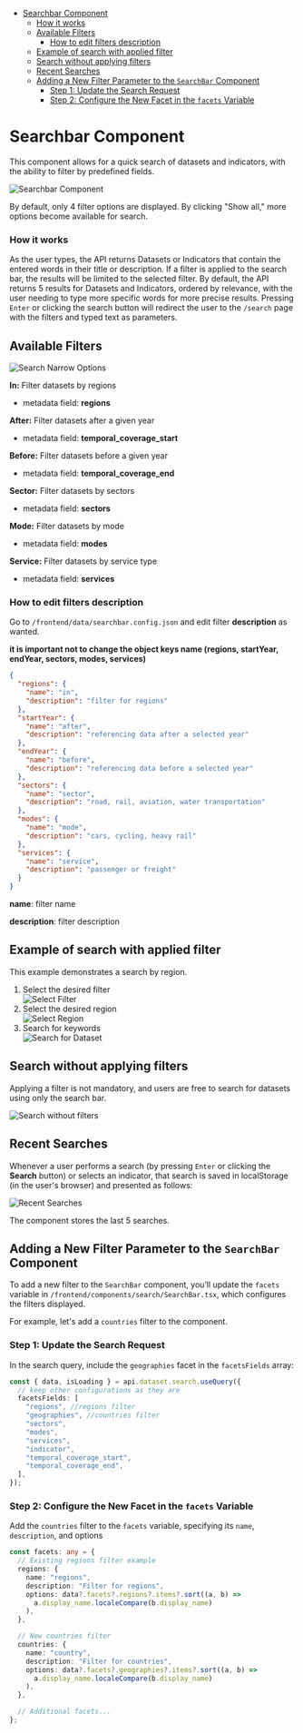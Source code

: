<!-- START doctoc generated TOC please keep comment here to allow auto update -->
<!-- DON'T EDIT THIS SECTION, INSTEAD RE-RUN doctoc TO UPDATE -->

- [Searchbar Component](#searchbar-component)
    - [How it works](#how-it-works)
  - [Available Filters](#available-filters)
    - [How to edit filters description](#how-to-edit-filters-description)
  - [Example of search with applied filter](#example-of-search-with-applied-filter)
  - [Search without applying filters](#search-without-applying-filters)
  - [Recent Searches](#recent-searches)
  - [Adding a New Filter Parameter to the `SearchBar` Component](#adding-a-new-filter-parameter-to-the-searchbar-component)
    - [Step 1: Update the Search Request](#step-1-update-the-search-request)
    - [Step 2: Configure the New Facet in the `facets` Variable](#step-2-configure-the-new-facet-in-the-facets-variable)

<!-- END doctoc generated TOC please keep comment here to allow auto update -->

# Searchbar Component

This component allows for a quick search of datasets and indicators, with the ability to filter by predefined fields.

![Searchbar Component](searchbar-component.png)

By default, only 4 filter options are displayed. By clicking "Show all," more options become available for search.

### How it works

As the user types, the API returns Datasets or Indicators that contain the entered words in their title or description.
If a filter is applied to the search bar, the results will be limited to the selected filter.
By default, the API returns 5 results for Datasets and Indicators, ordered by relevance, with the user needing to type more specific words for more precise results.
Pressing `Enter` or clicking the search button will redirect the user to the `/search` page with the filters and typed text as parameters.

## Available Filters

![Search Narrow Options](search-narrow-options.png)

**In:** Filter datasets by regions

- metadata field: **regions**

**After:** Filter datasets after a given year

- metadata field: **temporal_coverage_start**

**Before:** Filter datasets before a given year

- metadata field: **temporal_coverage_end**

**Sector:** Filter datasets by sectors

- metadata field: **sectors**

**Mode:** Filter datasets by mode

- metadata field: **modes**

**Service:** Filter datasets by service type

- metadata field: **services**

### How to edit filters description

Go to `/frontend/data/searchbar.config.json` and edit filter **description** as wanted.

**it is important not to change the object keys name (regions, startYear, endYear, sectors, modes, services)**

```json
{
  "regions": {
    "name": "in",
    "description": "filter for regions"
  },
  "startYear": {
    "name": "after",
    "description": "referencing data after a selected year"
  },
  "endYear": {
    "name": "before",
    "description": "referencing data before a selected year"
  },
  "sectors": {
    "name": "sector",
    "description": "road, rail, aviation, water transportation"
  },
  "modes": {
    "name": "mode",
    "description": "cars, cycling, heavy rail"
  },
  "services": {
    "name": "service",
    "description": "passenger or freight"
  }
}
```

**name**: filter name

**description**: filter description

## Example of search with applied filter

This example demonstrates a search by region.

1. Select the desired filter  
   ![Select Filter](select-region-filter.png)
2. Select the desired region  
   ![Select Region](select-europe-region.png)
3. Search for keywords  
   ![Search for Dataset](select-dataset.png)

## Search without applying filters

Applying a filter is not mandatory, and users are free to search for datasets using only the search bar.

![Search without filters](search-without-filters.png)

## Recent Searches

Whenever a user performs a search (by pressing `Enter` or clicking the **Search** button) or selects an indicator, that search is saved in localStorage (in the user's browser) and presented as follows:

![Recent Searches](recent-searches.png)

The component stores the last 5 searches.

## Adding a New Filter Parameter to the `SearchBar` Component

To add a new filter to the `SearchBar` component, you’ll update the `facets` variable in `/frontend/components/search/SearchBar.tsx`, which configures the filters displayed.

For example, let's add a `countries` filter to the component.

### Step 1: Update the Search Request

In the search query, include the `geographies` facet in the `facetsFields` array:

```typescript
const { data, isLoading } = api.dataset.search.useQuery({
  // keep other configurations as they are
  facetsFields: [
    "regions", //regions filter
    "geographies", //countries filter
    "sectors",
    "modes",
    "services",
    "indicator",
    "temporal_coverage_start",
    "temporal_coverage_end",
  ],
});
```

### Step 2: Configure the New Facet in the `facets` Variable

Add the `countries` filter to the `facets` variable, specifying its `name`, `description`, and options

```typescript
const facets: any = {
  // Existing regions filter example
  regions: {
    name: "regions",
    description: "Filter for regions",
    options: data?.facets?.regions?.items?.sort((a, b) =>
      a.display_name.localeCompare(b.display_name)
    ),
  },

  // New countries filter
  countries: {
    name: "country",
    description: "Filter for countries",
    options: data?.facets?.geographies?.items?.sort((a, b) =>
      a.display_name.localeCompare(b.display_name)
    ),
  },

  // Additional facets...
};
```
